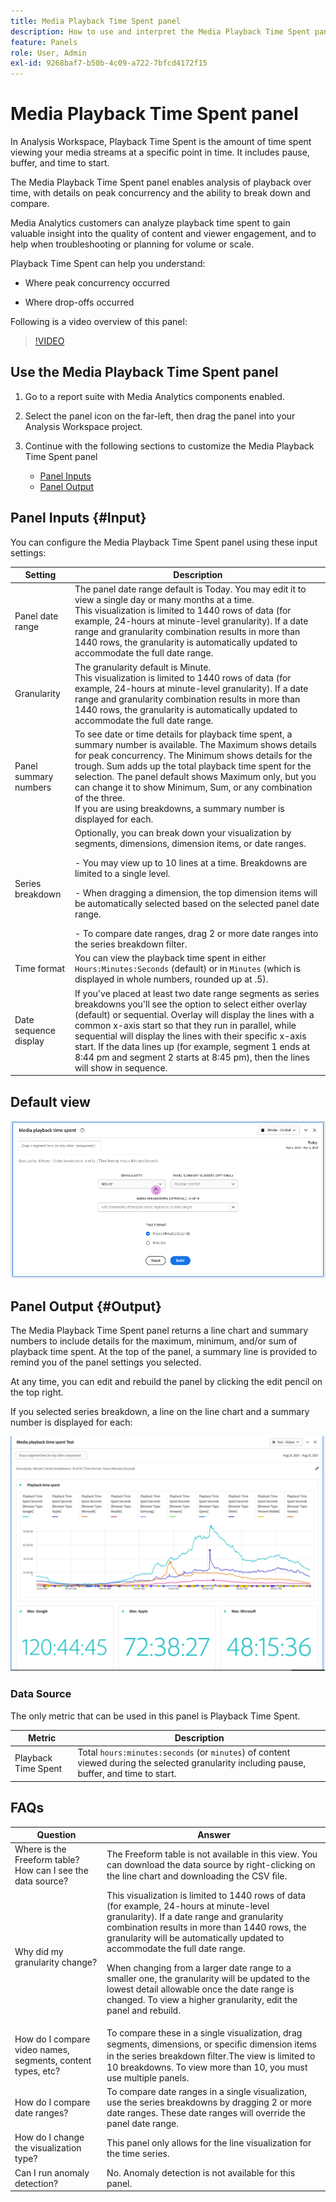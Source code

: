 ```yaml
---
title: Media Playback Time Spent panel
description: How to use and interpret the Media Playback Time Spent panel in Analysis Workspace.
feature: Panels
role: User, Admin
exl-id: 9268baf7-b50b-4c09-a722-7bfcd4172f15
---
```

# Media Playback Time Spent panel

In Analysis Workspace, Playback Time Spent is the amount of time spent viewing your media streams at a specific point in time. It includes pause, buffer, and time to start.

The Media Playback Time Spent panel enables analysis of playback over time, with details on peak concurrency and the ability to break down and compare. 

Media Analytics customers can analyze playback time spent to gain valuable insight into the quality of content and viewer engagement, and to help when troubleshooting or planning for volume or scale.

Playback Time Spent can help you understand:

* Where peak concurrency occurred

* Where drop-offs occurred 

Following is a video overview of this panel:

>[!VIDEO](https://video.tv.adobe.com/v/338699)

## Use the Media Playback Time Spent panel

1. Go to a report suite with Media Analytics components enabled. 
1. Select the panel icon on the far-left, then drag the panel into your Analysis Workspace project.
1. Continue with the following sections to customize the Media Playback Time Spent panel

   * [Panel Inputs](#panel-inputs)
   * [Panel Output](#panel-output)

## Panel Inputs {#Input}

You can configure the Media Playback Time Spent panel using these input settings:

|Setting|Description|
|---|---|
|Panel date range|The panel date range default is Today. You may edit it to view a single day or many months at a time.<br>This visualization is limited to 1440 rows of data (for example, 24-hours at minute-level granularity). If a date range and granularity combination results in more than 1440 rows, the granularity is automatically updated to accommodate the full date range.|
|Granularity|The granularity default is Minute.<br>This visualization is limited to 1440 rows of data (for example, 24-hours at minute-level granularity). If a date range and granularity combination results in more than 1440 rows, the granularity is automatically updated to accommodate the full date range.|
|Panel summary numbers|To see date or time details for playback time spent, a summary number is available. The Maximum shows details for peak concurrency. The Minimum shows details for the trough. Sum adds up the total playback time spent for the selection. The panel default shows Maximum only, but you can change it to show Minimum, Sum, or any combination of the three.<br>If you are using breakdowns, a summary number is displayed for each.|
|Series breakdown|Optionally, you can break down your visualization by segments, dimensions, dimension items, or date ranges.<p>- You may view up to 10 lines at a time. Breakdowns are limited to a single level.</p><p>- When dragging a dimension, the top dimension items will be automatically selected based on the selected panel date range.</p>- To compare date ranges, drag 2 or more date ranges into the series breakdown filter.|
|Time format|You can view the playback time spent in either `Hours:Minutes:Seconds` (default) or in `Minutes` (which is displayed in whole numbers, rounded up at .5). |
|Date sequence display|If you've placed at least two date range segments as series breakdowns you'll see the option to select either overlay (default) or sequential. Overlay will display the lines with a common x-axis start so that they run in parallel, while sequential will display the lines with their specific x-axis start. If the data lines up (for example, segment 1 ends at 8:44 pm and segment 2 starts at 8:45 pm), then the lines will show in sequence. |

## Default view

![Default view](assets/mpts_default_view.png)

## Panel Output {#Output}

The Media Playback Time Spent panel returns a line chart and summary numbers to include details for the maximum, minimum, and/or sum of playback time spent. At the top of the panel, a summary line is provided to remind you of the panel settings you selected.

At any time, you can edit and rebuild the panel by clicking the edit pencil on the top right.

If you selected series breakdown, a line on the line chart and a summary number is displayed for each:

![media playback time spent output](assets/mpts_outputs1.png)

### Data Source

The only metric that can be used in this panel is Playback Time Spent.

|Metric|Description|
|---|---|
|Playback Time Spent|Total `hours:minutes:seconds` (or `minutes`) of content viewed during the selected granularity including pause, buffer, and time to start.|

## FAQs

|Question|Answer|
|---|---|
|Where is the Freeform table? How can I see the data source?|The Freeform table is not available in this view. You can download the data source by right-clicking on the line chart and downloading the CSV ﬁle.|
|Why did my granularity change?|This visualization is limited to 1440 rows of data (for example, 24-hours at minute-level granularity). If a date range and granularity combination results in more than 1440 rows, the granularity will be automatically updated to accommodate the full date range. <p>When changing from a larger date range to a smaller one, the granularity will be updated to the lowest detail allowable once the date range is changed. To view a higher granularity, edit the panel and rebuild.</p>|
| How do I compare video names, segments, content types, etc?| To compare these in a single visualization, drag segments, dimensions, or speciﬁc dimension items in the series breakdown ﬁlter.The view is limited to 10 breakdowns. To view more than 10, you must use multiple panels.|
|How do I compare date ranges?|To compare date ranges in a single visualization, use the series breakdowns by dragging 2 or more date ranges. These date ranges will override the panel date range.|
|How do I change the visualization type?|This panel only allows for the line visualization for the time series.|
|Can I run anomaly detection?|No. Anomaly detection is not available for this panel.|

